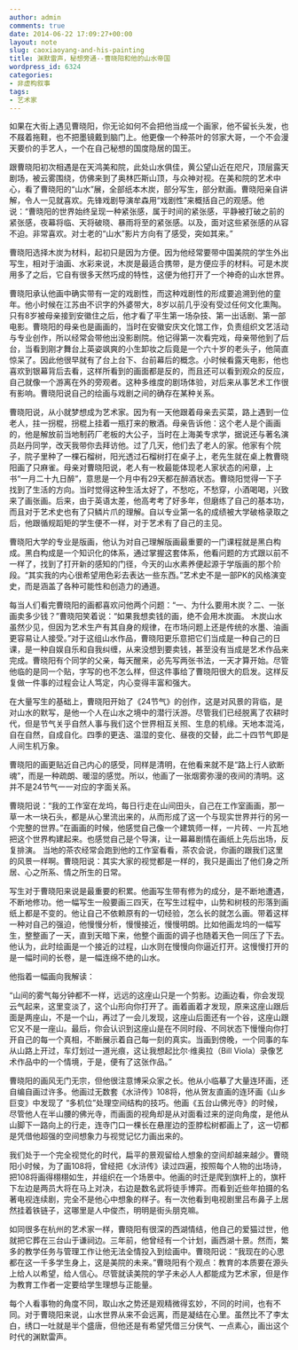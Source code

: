 ```yaml
---
author: admin
comments: true
date: 2014-06-22 17:09:27+00:00
layout: note
slug: caoxiaoyang-and-his-painting
title: 渊默雷声，秘想旁通--曹晓阳和他的山水帝国
wordpress_id: 6324
categories:
- 非虚构叙事
tags:
- 艺术家
---
```


如果在大街上遇见曹晓阳，你无论如何不会把他当成一个画家，他不留长头发，也不屐着拖鞋，也不把墨镜戴到脑门上。他更像一个种茶叶的邻家大哥，一个不会漫天要价的手艺人，一个在自己秘想的国度隐居的国王。

跟曹晓阳初次相遇是在天鸿美和院，此处山水俱佳，黄公望山近在咫尺，顶层露天剧场，被云雾围绕，仿佛来到了奥林匹斯山顶，与众神对视。在美和院的艺术中心，看了曹晓阳的“山水”展，全部纸本木炭，部分写生，部分默画。曹晓阳亲自讲解，令人一见就喜欢。先锋戏剧导演牟森用“戏剧性”来概括自己的观感。他说：“曹晓阳的世界始终呈现一种紧张感，属于时间的紧张感，平静被打破之前的紧张感，夜幕将临、天将破晓、暴雨将至的紧张感。以及，面对这些紧张感的从容不迫。非常喜欢。对士老的“山水”影片方向有了感受，突如其来。”

曹晓阳选择木炭为材料，起初只是因为方便。因为他经常要带中国美院的学生外出写生，相对于油画、水彩来说，木炭是最适合携带，是方便应手的材料。可是木炭用多了之后，它自有很多天然巧成的特性，这便为他打开了一个神奇的山水世界。

曹晓阳承认他画中确实带有一定的戏剧性，而这种戏剧性的形成要追溯到他的童年。他小时候在江苏由不识字的外婆带大，8岁以前几乎没有受过任何文化熏陶。只有8岁被母亲接到安徽住之后，他才看了平生第一场杂技、第一出话剧、第一部电影。曹晓阳的母亲也是画画的，当时在安徽安庆文化馆工作，负责组织文艺活动与专业创作，所以经常会带他出没影剧院。他记得第一次看完戏，母亲带他到了后台，当看到刚才舞台上英姿飒爽的小生卸妆之后竟是一个六十岁的老头子，他简直惊呆了。因此他很早就有了台上台下、台前幕后的概念。小时候看露天电影，他也喜欢到银幕背后去看，这样所看到的画面都是反的，而且还可以看到观众的反应，自己就像一个游离在外的旁观者。这种多维度的剧场体验，对后来从事艺术工作很有影响。曹晓阳说自己的绘画与戏剧之间的确存在某种关系。

曹晓阳说，从小就梦想成为艺术家。因为有一天他跟着母亲去买菜，路上遇到一位老人，拄一拐棍，拐棍上挂着一瓶打来的散酒。母亲告诉他：这个老人是个画画的，他是解放前当地制药厂老板的大公子，当时在上海美专求学，据说还与著名演员赵丹同学，改天我带你去拜访他。过了几天，他们去了老人的家。他家有个院子，院子里种了一棵石榴树，阳光透过石榴树打在桌子上，老先生就在桌上教曹晓阳画了只麻雀。母亲对曹晓阳说，老人有一枚最能体现老人家状态的闲章，上书“一月二十九日醉”，意思是一个月中有29天都在醉酒状态。曹晓阳觉得一下子找到了生活的方向。当时觉得这种生活太好了，不愁吃，不愁穿，小酒喝喝，兴致来了画张画。后来，由于英语太差，他高考考了好多年，但磨练了自己的基本功，而且对于艺术史也有了只鳞片爪的理解。自以专业第一名的成绩被大学破格录取之后，他跟循规蹈矩的学生便不一样，对于艺术有了自己的主见。

曹晓阳大学的专业是版画，他认为对自己理解版画最重要的一门课程就是黑白构成。黑白构成是一个知识化的体系，通过掌握这套体系，他看问题的方式跟以前不一样了，找到了打开新的感知的门径，今天的山水素养便起源于学版画的那个阶段。“其实我的内心很希望用色彩去表达一些东西。”艺术史不是一部PK的风格演变史，而是涵盖了各种可能性和创造力的通道。

每当人们看完曹晓阳的画都喜欢问他两个问题：“一、为什么要用木炭？二、一张画卖多少钱？”曹晓阳笑着说：“如果我想卖钱的画，绝不会用木炭画。 木炭山水虽然少见，但因为艺术生产有其自身的规律，在市场问题上还是传统的水墨、油画更容易让人接受。”对于这组山水作品，曹晓阳更乐意把它们当成是一种自己的日课，是一种自娱自乐和自我纠缠，从来没想到要卖钱，甚至没有当成是艺术作品来完成。曹晓阳有个同学的父亲，每天醒来，必先写两张书法，一天才算开始。尽管他临的是同一个贴，字写的也不怎么样，但这件事给了曹晓阳很大的启发。这样反复做一件事的过程会让人笃定，内心变得丰富和强大。

在大量写生的基础上，曹晓阳开始了《24节气》的创作，这是对风景的背临，是对山水的默写，是他一个人在山水之境中的潜行沃游。尽管我们已经脱离了农耕时代，但是节气关乎自然人事与我们这个世界相互关照、生息的机缘。天地本混沌，自在自然，自成自化。四季的更迭、温湿的变化、昼夜的交替，此二十四节气即是人间生机万象。

曹晓阳的画更贴近自己内心的感受，同样是清明，在他看来就不是“路上行人欲断魂”，而是一种疏朗、暖湿的感觉。所以，他画了一张烟雾弥漫的夜间的清明。这并不是24节气一一对应的字面关系。

曹晓阳说：“我的工作室在龙坞，每日行走在山间田头，自己在工作室画画，那一草一木一块石头，都是从心里流出来的，从而形成了这一个与现实世界并行的另一个完整的世界。”在画画的时候，他感觉自己像一个建筑师一样，一片砖、一片瓦地把这个世界构建起来。也感觉自己是个导演，让一幕幕剧情在画纸上先后出场，反复排演。
当地的茶农经常会跑到他的工作室看看，茶农会说，你画的跟我们这里的风景一样啊。曹晓阳说：其实大家的视觉都是一样的，我只是画出了他们身之所居、心之所系、情之所生的日常。

写生对于曹晓阳来说是最重要的积累。他画写生带有修为的成分，是不断地遭遇，不断地修功。他一幅写生一般要画三四天，在写生过程中，山势和树枝的形落到画纸上都是不变的。他让自己不依赖原有的一切经验，怎么长的就怎么画。带着这样一种对自己的强迫，他慢慢分析，慢慢接近，慢慢明朗。比如他画龙坞的一幅写生，整整画了一天，直到天暗下来，他整个画面的调子也随着天色一同压了下去。他认为，此时绘画是一个接近的过程，山水则在慢慢向你逼近打开。这慢慢打开的是一幅时间的长卷，是一幅连绵不绝的山水。

他指着一幅画向我解读：

“山间的雾气每分钟都不一样，远远的这座山只是一个剪影。边画边看，你会发现云气起来，这里变淡了，这个山形向你打开了。画着画着才发现，原来这座山跟后面是两座山，不是一个山，再过了一会儿发现，这座山后面还有一个谷，这座山跟它又不是一座山。最后，你会认识到这座山是在不同时段、不同状态下慢慢向你打开自己的每一个真相，不断展示着自己每一刻的真实。当画到傍晚，一个同事的车从山路上开过，车灯划过一道光痕，这让我想起比尔·维奥拉（Bill Viola）录像艺术作品中的一个情境，于是，便有了这张作品。”

曹晓阳的画风无门无宗，但他很注意博采众家之长。他从小临摹了大量连环画，还自编自画过许多。他画过无数套《水浒传》108将，他从贺友直画的连环画《山乡巨变》中发现了 “多机位”处理空间结构的技巧。他画《五台山佛光寺》的时候，尽管他人在半山腰的佛光寺，而画面的视角却是从对面看过来的逆向角度，是他从山脚下一路向上的行走，连寺门口一棵长在悬崖边的歪脖松树都画上了，这一切都是凭借他超强的空间想象力与视觉记忆力画出来的。

我们处于一个完全视觉化的时代，扁平的景观留给人想象的空间却越来越少。曹晓阳小时候，为了画108将，曾经把《水浒传》读过四遍，按照每个人物的出场诗，把108将画得栩栩如生，并组织在一个场景中。他画的时迁是爬到旗杆上的，旗杆下左边是两员大将在马上对决，右边是数名武将徒手博弈。而看到近些年拍摄的名著电视连续剧，完全不是他心中想象的样子。有一次他看到电视剧里吕布鼻子上居然挂着铁链子，这哪里是人中俊杰，明明是街头朋克嘛。

如同很多在杭州的艺术家一样，曹晓阳有很深的西湖情结，他自己的爱猫过世，他就把它葬在三台山于谦祠边。三年前，他曾经有一个计划，画西湖十景。然而，繁多的教学任务与管理工作让他无法全情投入到绘画中。曹晓阳说：“我现在的心思都在这一千多学生身上，这是美院的未来。”曹晓阳有个观点：教育的本质要在源头上给人以希望，给人信心。尽管就读美院的学子未必人人都能成为艺术家，但是作为教育工作者一定要给学生理想与正能量。

每个人看事物的角度不同，取山水之势还是观精微得玄妙，不同的时间，也有不同。对于曹晓阳来说，山水世界从来不会远离，而是凝结在心里。虽然比不了李太白，绣口一吐就是半个盛唐，但他还是有希望凭借三分侠气、一点素心，画出这个时代的渊默雷声。
